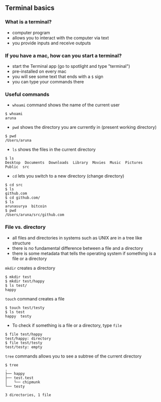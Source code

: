 ## Terminal basics

### What is a terminal?

- computer program
- allows you to interact with the computer via text
- you provide inputs and receive outputs

### If you have a mac, how can you start a terminal?

- start the Terminal app (go to spotlight and type "terminal") 
- pre-installed on every mac
- you will see some text that ends with a `$` sign
- you can type your commands there

### Useful commands

- `whoami` command shows the name of the current user
```
$ whoami
aruna
```
- `pwd` shows the directory you are currently in (present working directory)
```
$ pwd
/Users/aruna
```
- `ls` shows the files in the current directory
```
$ ls
Desktop  Documents  Downloads  Library	Movies	Music  Pictures  Public  src
```
- `cd` lets you switch to a new directory (change directory) 
```
$ cd src
$ ls
github.com
$ cd github.com/
$ ls
arunasurya  bitcoin
$ pwd
/Users/aruna/src/github.com
```

### File vs. directory

- all files and directories in systems such as UNIX are in a tree like structure
- there is no fundamental difference between a file and a directory
- there is some metadata that tells the operating system if something is a file or a directory

`mkdir` creates a directory
```
$ mkdir test
$ mkdir test/happy
$ ls test/
happy
```
`touch` command creates a file
```
$ touch test/testy
$ ls test
happy  testy
```
- To check if something is a file or a directory, type `file`
```
$ file test/happy
test/happy: directory
$ file test/testy
test/testy: empty 
```
`tree` commands allows you to see a subtree of the current directory
```
$ tree 
.
├── happy
├── test.test
│   └── chipmunk
└── testy

3 directories, 1 file
```


